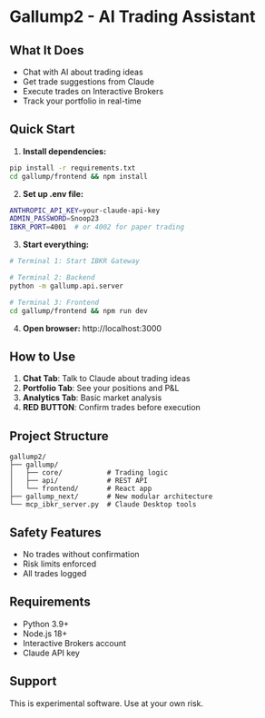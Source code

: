 # Gallump2 - AI Trading Assistant

## What It Does
- Chat with AI about trading ideas
- Get trade suggestions from Claude
- Execute trades on Interactive Brokers
- Track your portfolio in real-time

## Quick Start

1. **Install dependencies:**
```bash
pip install -r requirements.txt
cd gallump/frontend && npm install
```

2. **Set up .env file:**
```bash
ANTHROPIC_API_KEY=your-claude-api-key
ADMIN_PASSWORD=Snoop23
IBKR_PORT=4001  # or 4002 for paper trading
```

3. **Start everything:**
```bash
# Terminal 1: Start IBKR Gateway

# Terminal 2: Backend
python -m gallump.api.server

# Terminal 3: Frontend
cd gallump/frontend && npm run dev
```

4. **Open browser:** http://localhost:3000

## How to Use

1. **Chat Tab**: Talk to Claude about trading ideas
2. **Portfolio Tab**: See your positions and P&L
3. **Analytics Tab**: Basic market analysis
4. **RED BUTTON**: Confirm trades before execution

## Project Structure

```
gallump2/
├── gallump/
│   ├── core/           # Trading logic
│   ├── api/            # REST API
│   └── frontend/       # React app
├── gallump_next/       # New modular architecture
└── mcp_ibkr_server.py  # Claude Desktop tools
```

## Safety Features
- No trades without confirmation
- Risk limits enforced
- All trades logged

## Requirements
- Python 3.9+
- Node.js 18+
- Interactive Brokers account
- Claude API key

## Support
This is experimental software. Use at your own risk.
